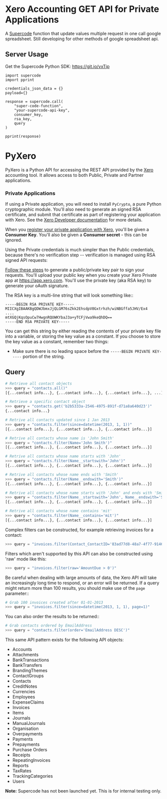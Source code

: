 # Xero Accounting GET API for Private Applications

A [Supercode](http://gosupercode.com) function that update values multiple request in one call google spreadsheet.
Still developing for other methods of google spreadsheet api.

## Server Usage

Get the Supercode Python SDK: https://git.io/vxTjp

```
import supercode
import pprint

credentials_json_data = {}
payload={}

response = supercode.call(
    "super-code-function",
    "your-supercode-api-key",
    consumer_key,
    rsa_key,
    query
)

pprint(response)
```

PyXero
======

PyXero is a Python API for accessing the REST API provided by the [Xero](https://developer.xero.com)
accounting tool. It allows access to both Public, Private and Partner applications.

### Private Applications

If using a Private application, you will need to install `PyCrypto`, a pure
Python cryptographic module. You'll also need to generate an signed RSA
certificate, and submit that certificate as part of registering your
application with Xero. See the [Xero Developer documentation](https://developer.xero.com/) for more
details.

When you [register your private application with Xero](https://developer.xero.com/documentation/auth-and-limits/private-applications/), you'll be given a
**Consumer Key**. You'll also be given a **Consumer secret** - this can be
ignored.

Using the Private credentials is much simpler than the Public credentials,
because there's no verification step -- verification is managed using RSA
signed API requests:

[Follow these steps](https://developer.xero.com/documentation/api-guides/create-publicprivate-key/) to generate a public/private key pair to sign your requests.  You'll upload your public key when you create your Xero Private app at https://app.xero.com.  You'll use the private key (aka RSA key) to generate your oAuth signature.

The RSA key is a multi-line string that will look something like::

    -----BEGIN RSA PRIVATE KEY-----
    MIICXgIBAAKBgQDWJbmxJjQLGM76sZkk2EhsdpV0Gxtrhzh/wiNBGffa5JHV/Ex4
    ....
    mtXGQjKqsOpuCw7HwgnRQUWKYbaJ3a+yTCFjVwa9keQhDQ==
    -----END RSA PRIVATE KEY-----

You can get this string by either reading the contents of your private key
file into a variable, or storing the key value as a constant. If you choose to
store the key value as a constant, remember two things:

* Make sure there is no leading space before
  the ``-----BEGIN PRIVATE KEY-----`` portion of the string.


## Query

```python
# Retrieve all contact objects
>>> query = "contacts.all()"
[{...contact info...}, {...contact info...}, {...contact info...}, ...]

# Retrieve a specific contact object
>>> query = "contacts.get('b2b5333a-2546-4975-891f-d71a8a640d23')"
{...contact info...}

# Retrive all contacts updated since 1 Jan 2013
>>> query = "contacts.filter(since=datetime(2013, 1, 1))"
[{...contact info...}, {...contact info...}, {...contact info...}]

# Retrive all contacts whose name is 'John Smith'
>>> query = "contacts.filter(Name='John Smith')"
[{...contact info...}, {...contact info...}, {...contact info...}]

# Retrive all contacts whose name starts with 'John'
>>> query = "contacts.filter(Name__startswith='John')"
[{...contact info...}, {...contact info...}, {...contact info...}]

# Retrive all contacts whose name ends with 'Smith'
>>> query = "contacts.filter(Name__endswith='Smith')"
[{...contact info...}, {...contact info...}, {...contact info...}]

# Retrive all contacts whose name starts with 'John' and ends with 'Smith'
>>> query = "contacts.filter(Name__startswith='John', Name__endswith='Smith')"
[{...contact info...}, {...contact info...}, {...contact info...}]

# Retrive all contacts whose name contains 'mit'
>>> query = "contacts.filter(Name__contains='mit')"
[{...contact info...}, {...contact info...}, {...contact info...}]
```

Complex filters can be constructed, for example retrieving invoices for a contact:

```python
>>> query = "invoices.filter(Contact_ContactID='83ad77d8-48a7-4f77-9146-e6933b7fb63b')"
```

Filters which aren't supported by this API can also be constructed using 'raw' mode like this:
```python
>>> query = "invoices.filter(raw='AmountDue > 0')"
```

Be careful when dealing with large amounts of data, the Xero API will take an
increasingly long time to respond, or an error will be returned. If a query might
return more than 100 results, you should make use of the ``page`` parameter::

```python
# Grab 100 invoices created after 01-01-2013
>>> query = "invoices.filter(since=datetime(2013, 1, 1), page=1)"
```

You can also order the results to be returned::

```python
# Grab contacts ordered by EmailAddress
>>> query = "contacts.filter(order='EmailAddress DESC')"
```

This same API pattern exists for the following API objects:

* Accounts
* Attachments
* BankTransactions
* BankTransfers
* BrandingThemes
* ContactGroups
* Contacts
* CreditNotes
* Currencies
* Employees
* ExpenseClaims
* Invoices
* Items
* Journals
* ManualJournals
* Organisation
* Overpayments
* Payments
* Prepayments
* Purchase Orders
* Receipts
* RepeatingInvoices
* Reports
* TaxRates
* TrackingCategories
* Users

**Note:** Supercode has not been launched yet. This is for internal testing only.
